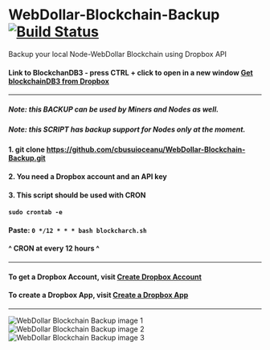 # WebDollar-Blockchain-Backup [![Build Status](https://travis-ci.org/cbusuioceanu/WebDollar-Blockchain-Backup.svg?branch=master)](https://travis-ci.org/cbusuioceanu/WebDollar-Blockchain-Backup)
Backup your local Node-WebDollar Blockchain using Dropbox API

#### Link to BlockchanDB3 - press CTRL + click to open in a new window <a href="https://www.dropbox.com/s/la2g6stmrw7ceqb/blockchainDB3.tar.gz?dl=0">Get blockchainDB3 from Dropbox</a>
----
##### Note: this BACKUP can be used by Miners and Nodes as well.
##### Note: this SCRIPT has backup support for Nodes only at the moment.

#### 1. git clone https://github.com/cbusuioceanu/WebDollar-Blockchain-Backup.git
#### 2. You need a Dropbox account and an API key
#### 3. This script should be used with CRON
#### ```sudo crontab -e```
#### Paste: ```0 */12 * * * bash blockcharch.sh```
#### ^ CRON at every 12 hours ^
----
#### To get a Dropbox Account, visit <a href="https://www.dropbox.com/" target="_blank">Create Dropbox Account</a>
#### To create a Dropbox App, visit <a href="https://www.dropbox.com/developers" target="_blank">Create a Dropbox App</a>
----
<img src="https://webdollarvpn.io/img/webdollar-blockchain-backup-img1.jpg" alt="WebDollar Blockchain Backup image 1"/>
<img src="https://webdollarvpn.io/img/webdollar-blockchain-backup-img2.jpg" alt="WebDollar Blockchain Backup image 2"/>
<img src="https://webdollarvpn.io/img/webdollar-blockchain-backup-img3.jpg" alt="WebDollar Blockchain Backup image 3"/>
